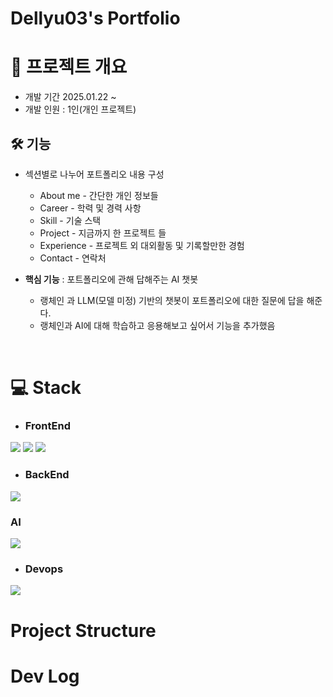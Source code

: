 # Dellyu03's Portfolio

# 🚀 프로젝트 개요
- 개발 기간 2025.01.22 ~
- 개발 인원 : 1인(개인 프로젝트)

## 🛠️ 기능 
- 섹션별로 나누어 포트폴리오 내용 구성
    - About me - 간단한 개인 정보들
    - Career - 학력 및 경력 사항
    - Skill - 기술 스택
    - Project - 지금까지 한 프로젝트 들
    - Experience - 프로젝트 외 대외활동 및 기록할만한 경험
    - Contact - 연락처

- **핵심 기능** : 포트폴리오에 관해 답해주는 AI 챗봇
    - 랭체인 과 LLM(모델 미정) 기반의 챗봇이 포트폴리오에 대한 질문에 답을 해준다.
    - 랭체인과 AI에 대해 학습하고 응용해보고 싶어서 기능을 추가했음


<br>

# 💻 Stack

- ### FrontEnd
<img src="https://img.shields.io/badge/HTML5-E34F26?style=flat-square&logo=HTML5&logoColor=white"/> <img src="https://img.shields.io/badge/CSS3-1572B6?style=flat-square&logo=CSS3&logoColor=white"/> <img src="https://img.shields.io/badge/JavaScript-F7DF1E?style=flat-square&logo=JavaScript&logoColor=black"/>

- ### BackEnd
<img src="https://img.shields.io/badge/FastAPI-009688?style=flat-square&logo=FastAPI&logoColor=white"/>

### AI
<img src="https://img.shields.io/badge/🦜 LangChain-339933?style=flat-square&logo=Parrot&logoColor=white"/> 

- ### Devops

<img src="https://img.shields.io/badge/Vercel-000000?style=flat-square&logo=Vercel&logoColor=white"/>


# Project Structure


# Dev Log
